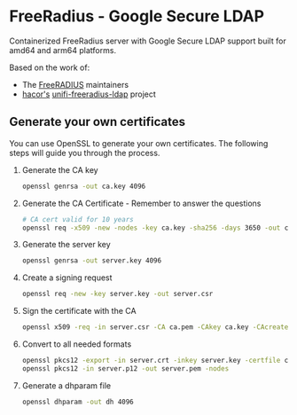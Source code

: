 # FreeRadius - Google Secure LDAP

Containerized FreeRadius server with Google Secure LDAP support built for amd64 and arm64 platforms.

Based on the work of:

- The [FreeRADIUS](https://github.com/FreeRADIUS/freeradius-server) maintainers
- [hacor's](https://github.com/hacor) [unifi-freeradius-ldap](https://github.com/hacor/unifi-freeradius-ldap) project

## Generate your own certificates

You can use OpenSSL to generate your own certificates. The following steps will guide you through the process.

1. Generate the CA key

    ```bash
    openssl genrsa -out ca.key 4096
    ```

2. Generate the CA Certificate - Remember to answer the questions

    ```bash
    # CA cert valid for 10 years
    openssl req -x509 -new -nodes -key ca.key -sha256 -days 3650 -out ca.pem
    ```

3. Generate the server key

    ```bash
    openssl genrsa -out server.key 4096
    ```

4. Create a signing request

    ```bash
    openssl req -new -key server.key -out server.csr
    ```

5. Sign the certificate with the CA

    ```bash
    openssl x509 -req -in server.csr -CA ca.pem -CAkey ca.key -CAcreateserial -out server.crt -days 3650 -sha256
    ```

6. Convert to all needed formats

    ```bash
    openssl pkcs12 -export -in server.crt -inkey server.key -certfile ca.pem -out server.p12 -name "My EAP Server"
    openssl pkcs12 -in server.p12 -out server.pem -nodes
    ```

7. Generate a dhparam file

    ```bash
    openssl dhparam -out dh 4096
    ```
